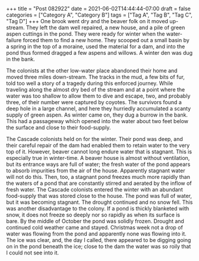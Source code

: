 +++
title = "Post 082922"
date = 2021-06-02T14:44:44-07:00
draft = false
categories = ["Category A", "Category B"]
tags = ["Tag A", "Tag B", "Tag C", "Tag D"]
+++
One brook went dry and the beaver folk on it moved up-stream. They left the dam well repaired, a new house, and a pile of green aspen cuttings in the pond. They were ready for winter when the water-failure forced them to find a new home. They scooped out a small basin by a spring in the top of a moraine, used the material for a dam, and into the pond thus formed dragged a few aspens and willows. A winter den was dug in the bank.

The colonists at the other low-water place abandoned their home and moved three miles down-stream. The tracks in the mud, a few bits of fur, told too well a story of a tragedy during this enforced journey. While traveling along the almost dry bed of the stream and at a point where the water was too shallow to allow them to dive and escape, two, and probably three, of their number were captured by coyotes. The survivors found a deep hole in a large channel, and here they hurriedly accumulated a scanty supply of green aspen. As winter came on, they dug a burrow in the bank. This had a passageway which opened into the water about two feet below the surface and close to their food-supply.

The Cascade colonists held on for the winter. Their pond was deep, and their careful repair of the dam had enabled them to retain water to the very top of it. However, beaver cannot long endure water that is stagnant. This is especially true in winter-time. A beaver house is almost without ventilation, but its entrance ways are full of water; the fresh water of the pond appears to absorb impurities from the air of the house. Apparently stagnant water will not do this. Then, too, a stagnant pond freezes much more rapidly than the waters of a pond that are constantly stirred and aerated by the inflow of fresh water. The Cascade colonists entered the winter with an abundant food-supply that was stored close to the house. The pond was full of water, but it was becoming stagnant. The drought continued and no snow fell. This was another disadvantage to the colony. If a pond is thickly blanketed with snow, it does not freeze so deeply nor so rapidly as when its surface is bare. By the middle of October the pond was solidly frozen. Drought and continued cold weather came and stayed. Christmas week not a drop of water was flowing from the pond and apparently none was flowing into it. The ice was clear, and, the day I called, there appeared to be digging going on in the pond beneath the ice; close to the dam the water was so roily that I could not see into it.
